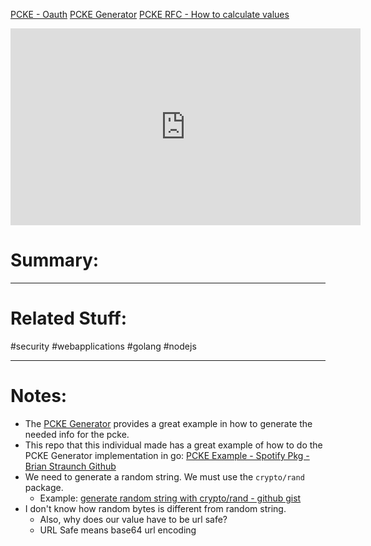 [PCKE - Oauth](https://oauth.net/2/pkce/)
[PCKE Generator](https://example-app.com/pkce)
[PCKE RFC - How to calculate values](https://datatracker.ietf.org/doc/html/rfc7636#section-4.1)
<iframe width="560" height="315" src="https://www.youtube.com/embed/3OMENOsq2VA" title="YouTube video player" frameborder="0" allow="accelerometer; autoplay; clipboard-write; encrypted-media; gyroscope; picture-in-picture; web-share" allowfullscreen></iframe>

# Summary:
---
# Related Stuff:
#security 
#webapplications 
#golang 
#nodejs 

---
# Notes:
- The [PCKE Generator](https://example-app.com/pkce) provides a great example in how to generate the needed info for the pcke.
- This repo that this individual made has a great example of how to do the PCKE Generator implementation in go:
  [PCKE Example - Spotify Pkg - Brian Straunch Github](https://github.com/brianstrauch/spotify/blob/master/accounts.go)
- We need to generate a random string. We must use the `crypto/rand` package.
	- Example: [generate random string with crypto/rand - github gist](https://gist.github.com/dopey/c69559607800d2f2f90b1b1ed4e550fb)
- I don't know how random bytes is different from random string.
	- Also, why does our value have to be url safe?
	- URL Safe means base64 url encoding